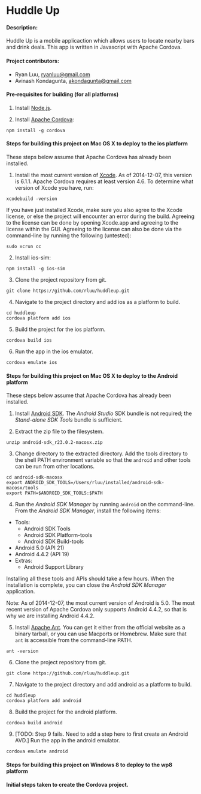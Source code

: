Huddle Up
=========

#### Description:

Huddle Up is a mobile applicaction which allows users to locate nearby bars and drink deals.  This app is written in Javascript with Apache Cordova.


#### Project contributors:

- Ryan Luu, ryanluu@gmail.com
- Avinash Kondagunta, akondagunta@gmail.com

#### Pre-requisites for building (for all platforms)

1. Install [Node.js](http://nodejs.org/).

2. Install [Apache Cordova](http://cordova.apache.org/):

  ```
npm install -g cordova
  ```


#### Steps for building this project on Mac OS X to deploy to the ios platform

These steps below assume that Apache Cordova has already been installed.

1. Install the most current version of [Xcode](https://developer.apple.com/xcode/).  As of 2014-12-07, this version is 6.1.1.  Apache Cordova requires at least version 4.6.  To determine what version of Xcode you have, run:

  ```
xcodebuild -version
  ```

  If you have just installed Xcode, make sure you also agree to the Xcode license, or else the project will encounter an error during the build.  Agreeing to the license can be done by opening Xcode.app and agreeing to the license within the GUI.  Agreeing to the license can also be done via the command-line by running the following (untested):

  ```
sudo xcrun cc
  ```

2. Install ios-sim:

  ```
npm install -g ios-sim
  ```

3. Clone the project repository from git.

  ```
git clone https://github.com/rluu/huddleup.git
  ```

4. Navigate to the project directory and add ios as a platform to build.

  ```
cd huddleup
cordova platform add ios
  ```

5. Build the project for the ios platform.

  ```
cordova build ios
  ```

6. Run the app in the ios emulator.

  ```
cordova emulate ios
  ```


#### Steps for building this project on Mac OS X to deploy to the Android platform

These steps below assume that Apache Cordova has already been installed.

1. Install [Android SDK](https://developer.android.com/sdk/).  The *Android Studio* SDK bundle is not required; the *Stand-alone SDK Tools* bundle is sufficient.

2. Extract the zip file to the filesystem.

  ```
unzip android-sdk_r23.0.2-macosx.zip
  ```

3. Change directory to the extracted directory.  Add the tools directory to the shell PATH environment variable so that the `android` and other tools can be run from other locations.

  ```
cd android-sdk-macosx
export ANDROID_SDK_TOOLS=/Users/rluu/installed/android-sdk-macosx/tools
export PATH=$ANDROID_SDK_TOOLS:$PATH
  ```

4. Run the *Android SDK Manager* by running `android` on the command-line.  From the *Android SDK Manager*, install the following items:

  - Tools:
    - Android SDK Tools
    - Android SDK Platform-tools
    - Android SDK Build-tools
  - Android 5.0 (API 21)
  - Android 4.4.2 (API 19)
  - Extras:
    - Android Support Library

  Installing all these tools and APIs should take a few hours.  When the installation is complete, you can close the *Android SDK Manager* application.

  Note: As of 2014-12-07, the most current version of Android is 5.0.  The most recent version of Apache Cordova only supports Android 4.4.2, so that is why we are installing Android 4.4.2.

5. Install [Apache Ant](http://ant.apache.org/).  You can get it either from the official website as a binary tarball, or you can use Macports or Homebrew.  Make sure that `ant` is accessible from the command-line PATH.

  ```
ant -version
  ```

6. Clone the project repository from git.

  ```
git clone https://github.com/rluu/huddleup.git
  ```

7. Navigate to the project directory and add android as a platform to build.

  ```
cd huddleup
cordova platform add android
  ```

8. Build the project for the android platform.

  ```
cordova build android
  ```

9. [TODO: Step 9 fails.  Need to add a step here to first create an Android AVD.]  Run the app in the android emulator.

  ```
cordova emulate android
  ```

#### Steps for building this project on Windows 8 to deploy to the wp8 platform


#### Initial steps taken to create the Cordova project.

